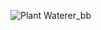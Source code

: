 


![Plant Waterer_bb](https://user-images.githubusercontent.com/34151610/159132252-61535cca-5d57-44fe-84d1-d92d7309514c.jpg)
